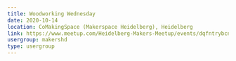 ```yaml
---
title: Woodworking Wednesday
date: 2020-10-14
location: CoMakingSpace (Makerspace Heidelberg), Heidelberg
link: https://www.meetup.com/Heidelberg-Makers-Meetup/events/dqfntrybcnbsb/
usergroup: makershd
type: usergroup
---
```

